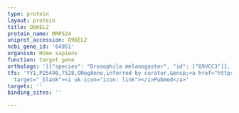 ```yaml
---
type: protein
layout: protein
title: Q96EL2
protein_name: MRPS24
uniprot_accession: Q96EL2
ncbi_gene_id: '64951'
organism: Homo sapiens
function: target gene
orthologs: '[{"species": "Drosophila melanogaster", "id": ["Q9VCC3"]}, {"species": "Caenorhabditis elegans", "id": ["Q688C0"]}, {"species": "Mus musculus", "id": ["Q9CQV5"]}, {"species": "Rattus norvegicus", "id": ["A0A0G2K9G3"]}]'
tfs: 'YY1,P25490,7528,ORegAnno,inferred by curator,&ensp;<a href="https://www.ncbi.nlm.nih.gov/pubmed/?term=22951020%5Buid%5D+OR+26578589%5Buid%5D"
  target="_blank"><i uk-icon="icon: link"></i>Pubmed</a>'
targets: ''
binding_sites: ''

---
```

